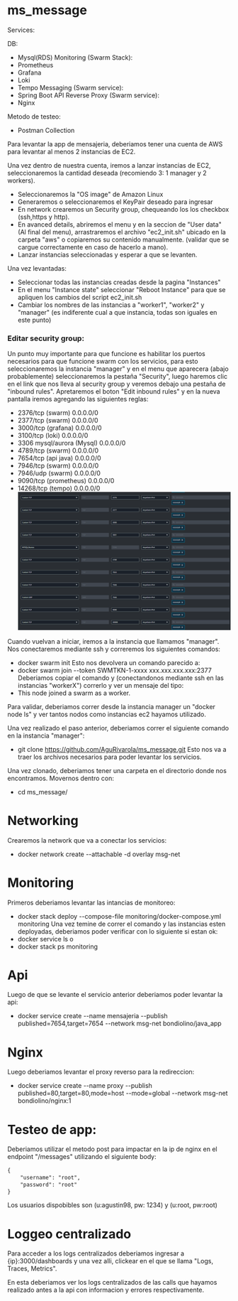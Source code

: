 # ms_message
Services:

DB:
- Mysql(RDS)
Monitoring (Swarm Stack):
- Prometheus
- Grafana
- Loki
- Tempo
Messaging (Swarm service): 
- Spring Boot API
Reverse Proxy (Swarm service):
- Nginx

Metodo de testeo:
- Postman Collection


Para levantar la app de mensajeria, deberiamos tener una cuenta de AWS para levantar al menos 2 instancias de EC2.

Una vez dentro de nuestra cuenta, iremos a lanzar instancias de EC2, seleccionaremos la cantidad deseada (recomiendo 3: 1 manager y 2 workers).

- Seleccionaremos la "OS image" de Amazon Linux
- Generaremos o seleccionaremos el KeyPair deseado para ingresar
- En network crearemos un Security group, chequeando los los checkbox (ssh,https y http).
- En avanced details, abriremos el menu y en la seccion de "User data" (Al final del menu), arrastraremos el archivo "ec2_init.sh" ubicado en la carpeta "aws" o copiaremos su contenido manualmente. (validar que se cargue correctamente en caso de hacerlo a mano).
- Lanzar instancias seleccionadas y esperar a que se levanten.

Una vez levantadas:
- Seleccionar todas las instancias creadas desde la pagina "Instances" 
- En el menu "Instance state" seleccionar "Reboot Instance" para que se apliquen los cambios del script ec2_init.sh
- Cambiar los nombres de las instancias a "worker1", "worker2" y "manager" (es indiferente cual a que instancia, todas son iguales en este punto)

### Editar security group:
Un punto muy importante para que funcione es habilitar los puertos necesarios para que funcione swarm con los servicios, para esto seleccionaremos la instancia "manager" y en el menu que aparecera (abajo probablemente) seleccionaremos la pestaña "Security", luego haremos clic en el link que nos lleva al security group y veremos debajo una pestaña de "inbound rules".
Apretaremos el boton "Edit inbound rules" y en la nueva pantalla iremos agregando las siguientes reglas:
 - 2376/tcp (swarm) 0.0.0.0/0
 - 2377/tcp (swarm)  0.0.0.0/0
 - 3000/tcp (grafana)  0.0.0.0/0
 - 3100/tcp (loki)  0.0.0.0/0
 - 3306 mysql/aurora (Mysql)  0.0.0.0/0
 - 4789/tcp (swarm)  0.0.0.0/0
 - 7654/tcp (api java)  0.0.0.0/0
 - 7946/tcp (swarm)  0.0.0.0/0
 - 7946/udp (swarm)  0.0.0.0/0
 - 9090/tcp (prometheus)  0.0.0.0/0
 - 14268/tcp (tempo)  0.0.0.0/0
![ports](image.png)

Cuando vuelvan a iniciar, iremos a la instancia que llamamos "manager". Nos conectaremos mediante ssh y correremos los siguientes comandos:
- docker swarm init 
Esto nos devolvera un comando parecido a:
- docker swarm join --token SWMTKN-1-xxxx xxx.xxx.xxx.xxx:2377
Deberiamos copiar el comando y (conectandonos mediante ssh en las instancias "workerX") correrlo y ver un mensaje del tipo:
- This node joined a swarm as a worker.

Para validar, deberiamos correr desde la instancia manager un "docker node ls" y ver tantos nodos como instancias ec2 hayamos utilizado.

Una vez realizado el paso anterior, deberiamos correr el siguiente comando en la instancia "manager":
- git clone https://github.com/AguRivarola/ms_message.git
Esto nos va a traer los archivos necesarios para poder levantar los servicios.

Una vez clonado, deberiamos tener una carpeta en el directorio donde nos encontramos. Movernos dentro con:
- cd ms_message/

# Networking
Crearemos la network que va a conectar los servicios:
- docker network create --attachable -d overlay msg-net

# Monitoring
Primeros deberiamos levantar las intancias de monitoreo:
- docker stack deploy --compose-file monitoring/docker-compose.yml  monitoring
Una vez temine de correr el comando y las instancias esten deployadas, deberiamos poder verificar con lo siguiente si estan ok:
- docker service ls
o 
- docker stack ps monitoring

# Api

Luego de que se levante el servicio anterior deberiamos poder levantar la api:

- docker service create --name mensajeria --publish published=7654,target=7654 --network msg-net bondiolino/java_app


# Nginx
Luego deberiamos levantar el proxy reverso para la redireccion:

- docker service create --name proxy --publish published=80,target=80,mode=host --mode=global --network msg-net bondiolino/nginx:1


# Testeo de app:
Deberiamos utilizar el metodo post para impactar en la ip de nginx en el endpoint "/messages" utilizando el siguiente body:

```
{
    "username": "root",
    "password": "root"
}
```
Los usuarios dispobibles son (u:agustin98, pw: 1234) y (u:root, pw:root)

# Loggeo centralizado

Para acceder a los logs centralizados deberiamos ingresar a {ip}:3000/dashboards y una vez alli, clickear en el que se llama "Logs, Traces, Metrics".

En esta deberiamos ver los logs centralizados de las calls que hayamos realizado antes a la api con informacion y errores respectivamente.
